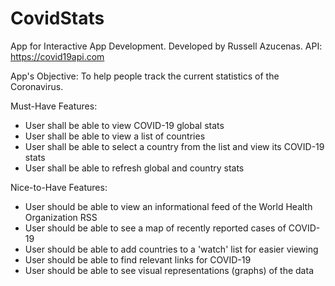 # CovidStats
App for Interactive App Development. Developed by Russell Azucenas.
API: https://covid19api.com

App's Objective: To help people track the current statistics of the Coronavirus.

Must-Have Features:
- User shall be able to view COVID-19 global stats 
- User shall be able to view a list of countries
- User shall be able to select a country from the list and view its COVID-19 stats
- User shall be able to refresh global and country stats

Nice-to-Have Features:
- User should be able to view an informational feed of the World Health Organization RSS
- User should be able to see a map of recently reported cases of COVID-19
- User should be able to add countries to a 'watch' list for easier viewing
- User should be able to find relevant links for COVID-19
- User should be able to see visual representations (graphs) of the data
